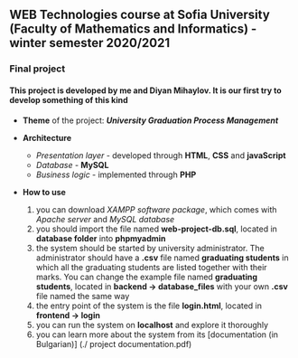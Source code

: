 ## WEB Technologies course at Sofia University (Faculty of Mathematics and Informatics) - winter semester 2020/2021

### Final project
#### This project is developed by me and Diyan Mihaylov. It is our first try to develop something of this kind

* **Theme** of the project: ***University Graduation Process Management***

* **Architecture**
    * *Presentation layer* - developed through **HTML**, **CSS** and **javaScript**
    * *Database* - **MySQL**
    * *Business logic* - implemented through **PHP**

* **How to use**
    1. you can download *XAMPP software package*, which comes with *Apache server* and *MySQL database*
    2. you should import the file named **web-project-db.sql**, located in **database folder** into **phpmyadmin**
    3. the system should be started by university administrator. The administrator should have a **.csv** file named **graduating students** in which all the graduating students are listed together with their marks. You can change the example file named **graduating students**, located in **backend -> database_files** with your own **.csv** file named the same way
    4. the entry point of the system is the file **login.html**, located in **frontend -> login**
    5. you can run the system on **localhost** and explore it thoroughly
    6. you can learn more about the system from its [documentation (in Bulgarian)]
    (./ project documentation.pdf)